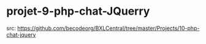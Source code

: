 # projet-9-php-chat-JQuerry

src: https://github.com/becodeorg/BXLCentral/tree/master/Projects/10-php-chat-jquery
